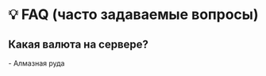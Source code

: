 # 💡 FAQ (часто задаваемые вопросы)

## Какая валюта на сервере? <a href="#server-currency" id="server-currency"></a>

&#x20;\- Алмазная руда
